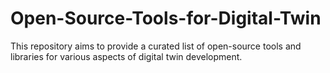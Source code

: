 # Open-Source-Tools-for-Digital-Twin
This repository aims to provide a curated list of open-source tools and libraries for various aspects of digital twin development.
